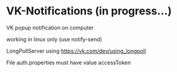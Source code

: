 # VK-Notifications (in progress...)
VK popup notification on computer

working in linux only (use notify-send)

LongPollServer using
https://vk.com/dev/using_longpoll

File auth.properties must have value accessToken 
